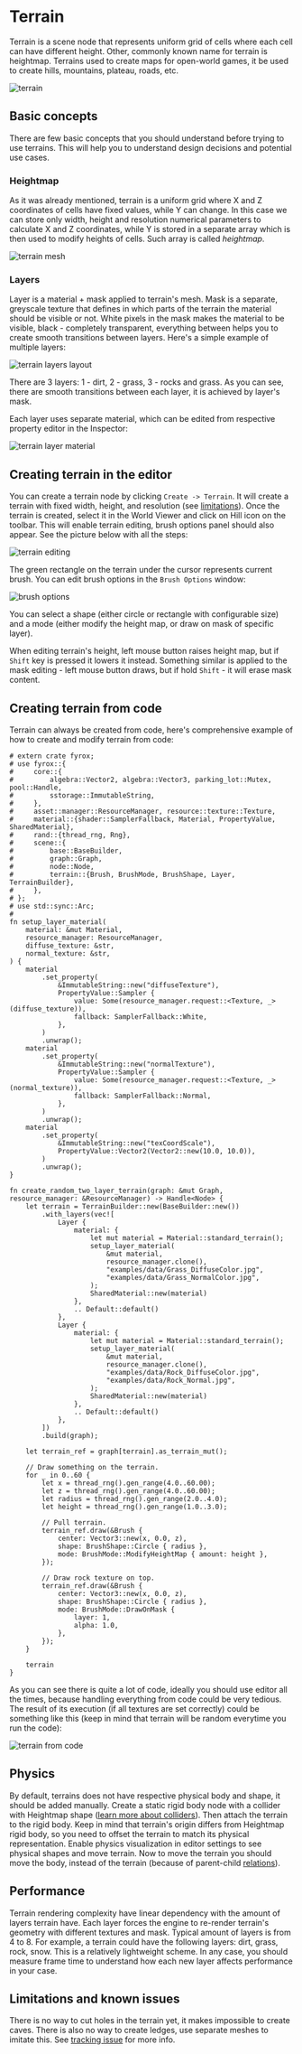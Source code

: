 # Terrain

Terrain is a scene node that represents uniform grid of cells where each cell can have different height. Other, commonly
known name for terrain is heightmap. Terrains used to create maps for open-world games, it be used to create hills,
mountains, plateau, roads, etc.

![terrain](./terrain.png)

## Basic concepts

There are few basic concepts that you should understand before trying to use terrains. This will help you to understand
design decisions and potential use cases.

### Heightmap

As it was already mentioned, terrain is a uniform grid where X and Z coordinates of cells have fixed values, while Y
can change. In this case we can store only width, height and resolution numerical parameters to calculate X and Z coordinates,
while Y is stored in a separate array which is then used to modify heights of cells. Such array is called _heightmap_.

![terrain mesh](./terrain_mesh.png)

### Layers

Layer is a material + mask applied to terrain's mesh. Mask is a separate, greyscale texture that defines in which parts
of the terrain the material should be visible or not. White pixels in the mask makes the material to be visible, black -
completely transparent, everything between helps you to create smooth transitions between layers. Here's a simple 
example of multiple layers:

![terrain layers layout](./terrain_layers_layout.png)

There are 3 layers: 1 - dirt, 2 - grass, 3 - rocks and grass. As you can see, there are smooth transitions between each
layer, it is achieved by layer's mask.

Each layer uses separate material, which can be edited from respective property editor in the Inspector:

![terrain layer material](./terrain_layer_material.png)

## Creating terrain in the editor

You can create a terrain node by clicking `Create -> Terrain`. It will create a terrain with fixed width, height, 
and resolution (see [limitations](./terrain_node.md#limitations-and-known-issues)). Once the terrain is created, select
it in the World Viewer and click on Hill icon on the toolbar. This will enable terrain editing, brush options panel 
should also appear. See the picture below with all the steps:

![terrain editing](./terrain_editing.png)

The green rectangle on the terrain under the cursor represents current brush. You can edit brush options in the 
`Brush Options` window:

![brush options](./brush_options.png)

You can select a shape (either circle or rectangle with configurable size) and a mode (either modify the height map, or
draw on mask of specific layer).

When editing terrain's height, left mouse button raises height map, but if `Shift` key is pressed it lowers it instead.
Something similar is applied to the mask editing - left mouse button draws, but if hold `Shift` - it will erase mask
content.

## Creating terrain from code

Terrain can always be created from code, here's comprehensive example of how to create and modify terrain from code:

```rust,no_run
# extern crate fyrox;
# use fyrox::{
#     core::{
#         algebra::Vector2, algebra::Vector3, parking_lot::Mutex, pool::Handle,
#         sstorage::ImmutableString,
#     },
#     asset::manager::ResourceManager, resource::texture::Texture,
#     material::{shader::SamplerFallback, Material, PropertyValue, SharedMaterial},
#     rand::{thread_rng, Rng},
#     scene::{
#         base::BaseBuilder,
#         graph::Graph,
#         node::Node,
#         terrain::{Brush, BrushMode, BrushShape, Layer, TerrainBuilder},
#     },
# };
# use std::sync::Arc;
# 
fn setup_layer_material(
    material: &mut Material,
    resource_manager: ResourceManager,
    diffuse_texture: &str,
    normal_texture: &str,
) {
    material
        .set_property(
            &ImmutableString::new("diffuseTexture"),
            PropertyValue::Sampler {
                value: Some(resource_manager.request::<Texture, _>(diffuse_texture)),
                fallback: SamplerFallback::White,
            },
        )
        .unwrap();
    material
        .set_property(
            &ImmutableString::new("normalTexture"),
            PropertyValue::Sampler {
                value: Some(resource_manager.request::<Texture, _>(normal_texture)),
                fallback: SamplerFallback::Normal,
            },
        )
        .unwrap();
    material
        .set_property(
            &ImmutableString::new("texCoordScale"),
            PropertyValue::Vector2(Vector2::new(10.0, 10.0)),
        )
        .unwrap();
}

fn create_random_two_layer_terrain(graph: &mut Graph, resource_manager: &ResourceManager) -> Handle<Node> {
    let terrain = TerrainBuilder::new(BaseBuilder::new())
        .with_layers(vec![
            Layer {
                material: {
                    let mut material = Material::standard_terrain();
                    setup_layer_material(
                        &mut material,
                        resource_manager.clone(),
                        "examples/data/Grass_DiffuseColor.jpg",
                        "examples/data/Grass_NormalColor.jpg",
                    );
                    SharedMaterial::new(material)
                },
                .. Default::default()
            },
            Layer {
                material: {
                    let mut material = Material::standard_terrain();
                    setup_layer_material(
                        &mut material,
                        resource_manager.clone(),
                        "examples/data/Rock_DiffuseColor.jpg",
                        "examples/data/Rock_Normal.jpg",
                    );
                    SharedMaterial::new(material)
                },
                .. Default::default()
            },
        ])
        .build(graph);

    let terrain_ref = graph[terrain].as_terrain_mut();

    // Draw something on the terrain.
    for _ in 0..60 {
        let x = thread_rng().gen_range(4.0..60.00);
        let z = thread_rng().gen_range(4.0..60.00);
        let radius = thread_rng().gen_range(2.0..4.0);
        let height = thread_rng().gen_range(1.0..3.0);

        // Pull terrain.
        terrain_ref.draw(&Brush {
            center: Vector3::new(x, 0.0, z),
            shape: BrushShape::Circle { radius },
            mode: BrushMode::ModifyHeightMap { amount: height },
        });

        // Draw rock texture on top.
        terrain_ref.draw(&Brush {
            center: Vector3::new(x, 0.0, z),
            shape: BrushShape::Circle { radius },
            mode: BrushMode::DrawOnMask {
                layer: 1,
                alpha: 1.0,
            },
        });
    }

    terrain
}
```

As you can see there is quite a lot of code, ideally you should use editor all the times, because handling everything
from code could be very tedious. The result of its execution (if all textures are set correctly) could be something 
like this (keep in mind that terrain will be random everytime you run the code):

![terrain from code](./terrain_random.png)

## Physics

By default, terrains does not have respective physical body and shape, it should be added manually. Create a static 
rigid body node with a collider with Heightmap shape ([learn more about colliders](../physics/collider.md)). Then attach
the terrain to the rigid body. Keep in mind that terrain's origin differs from Heightmap rigid body, so you need to offset 
the terrain to match its physical representation. Enable physics visualization in editor settings to see physical shapes 
and move terrain. Now to move the terrain you should move the body, instead of the terrain (because of parent-child 
[relations](../beginning/scene_and_scene_graph.md#local-and-global-coordinates)).

## Performance 

Terrain rendering complexity have linear dependency with the amount of layers terrain have. Each layer forces the engine
to re-render terrain's geometry with different textures and mask. Typical amount of layers is from 4 to 8. For example,
a terrain could have the following layers: dirt, grass, rock, snow. This is a relatively lightweight scheme. In any case,
you should measure frame time to understand how each new layer affects performance in your case.

## Limitations and known issues

There is no way to cut holes in the terrain yet, it makes impossible to create caves. There is also no way to create 
ledges, use separate meshes to imitate this. See [tracking issue](https://github.com/FyroxEngine/Fyrox/issues/351) for
more info.